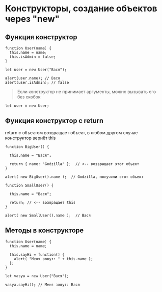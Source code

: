 # Конструкторы, создание объектов через "new"
## Функция конструктор
```
function User(name) {
  this.name = name;
  this.isAdmin = false;
}

let user = new User("Вася");

alert(user.name); // Вася
alert(user.isAdmin); // false
```
> Если конструктор не принимает аргументы, можно вызывать его без скобок
```
let user = new User;
```

## Функция конструктор с return
return с объектом возвращает объект, в любом другом случае конструктор вернёт this
```
function BigUser() {

  this.name = "Вася";

  return { name: "Godzilla" };  // <-- возвращает этот объект
}

alert( new BigUser().name );  // Godzilla, получили этот объект
```
```
function SmallUser() {

  this.name = "Вася";

  return; // <-- возвращает this
}

alert( new SmallUser().name );  // Вася
```

## Методы в конструкторе
```
function User(name) {
  this.name = name;

  this.sayHi = function() {
    alert( "Меня зовут: " + this.name );
  };
}

let vasya = new User("Вася");

vasya.sayHi(); // Меня зовут: Вася
```

